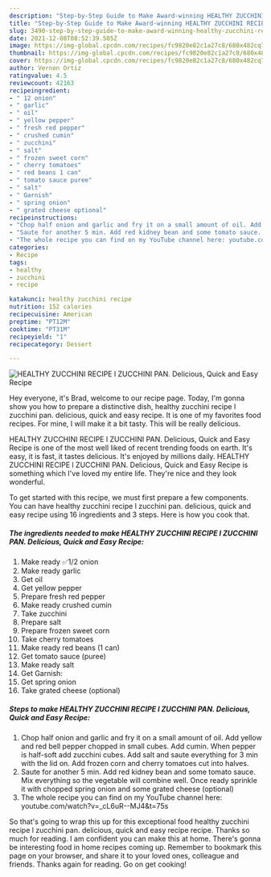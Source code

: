 ```yaml
---
description: "Step-by-Step Guide to Make Award-winning HEALTHY ZUCCHINI RECIPE l ZUCCHINI PAN. Delicious, Quick and Easy Recipe"
title: "Step-by-Step Guide to Make Award-winning HEALTHY ZUCCHINI RECIPE l ZUCCHINI PAN. Delicious, Quick and Easy Recipe"
slug: 3490-step-by-step-guide-to-make-award-winning-healthy-zucchini-recipe-l-zucchini-pan-delicious-quick-and-easy-recipe
date: 2021-12-08T08:52:39.505Z
image: https://img-global.cpcdn.com/recipes/fc9820e82c1a27c8/680x482cq70/healthy-zucchini-recipe-l-zucchini-pan-delicious-quick-and-easy-recipe-recipe-main-photo.jpg
thumbnail: https://img-global.cpcdn.com/recipes/fc9820e82c1a27c8/680x482cq70/healthy-zucchini-recipe-l-zucchini-pan-delicious-quick-and-easy-recipe-recipe-main-photo.jpg
cover: https://img-global.cpcdn.com/recipes/fc9820e82c1a27c8/680x482cq70/healthy-zucchini-recipe-l-zucchini-pan-delicious-quick-and-easy-recipe-recipe-main-photo.jpg
author: Vernon Ortiz
ratingvalue: 4.5
reviewcount: 42163
recipeingredient:
- " 12 onion"
- " garlic"
- " oil"
- " yellow pepper"
- " fresh red pepper"
- " crushed cumin"
- " zucchini"
- " salt"
- " frozen sweet corn"
- " cherry tomatoes"
- " red beans 1 can"
- " tomato sauce puree"
- " salt"
- " Garnish"
- " spring onion"
- " grated cheese optional"
recipeinstructions:
- "Chop half onion and garlic and fry it on a small amount of oil. Add yellow and red bell pepper chopped in small cubes. Add cumin. When pepper is half-soft add zucchini cubes. Add salt and saute everything for 3 min with the lid on. Add frozen corn and cherry tomatoes cut into halves."
- "Saute for another 5 min. Add red kidney bean and some tomato sauce. Mix everything so the vegetable will combine well. Once ready sprinkle it with chopped spring onion and some grated cheese (optional)"
- "The whole recipe you can find on my YouTube channel here: youtube.com/watch?v=_cL6uR--MJ4&amp;t=75s"
categories:
- Recipe
tags:
- healthy
- zucchini
- recipe

katakunci: healthy zucchini recipe 
nutrition: 152 calories
recipecuisine: American
preptime: "PT12M"
cooktime: "PT31M"
recipeyield: "1"
recipecategory: Dessert

---
```



![HEALTHY ZUCCHINI RECIPE l ZUCCHINI PAN. Delicious, Quick and Easy Recipe](https://img-global.cpcdn.com/recipes/fc9820e82c1a27c8/680x482cq70/healthy-zucchini-recipe-l-zucchini-pan-delicious-quick-and-easy-recipe-recipe-main-photo.jpg)

Hey everyone, it's Brad, welcome to our recipe page. Today, I'm gonna show you how to prepare a distinctive dish, healthy zucchini recipe l zucchini pan. delicious, quick and easy recipe. It is one of my favorites food recipes. For mine, I will make it a bit tasty. This will be really delicious.



HEALTHY ZUCCHINI RECIPE l ZUCCHINI PAN. Delicious, Quick and Easy Recipe is one of the most well liked of recent trending foods on earth. It's easy, it is fast, it tastes delicious. It's enjoyed by millions daily. HEALTHY ZUCCHINI RECIPE l ZUCCHINI PAN. Delicious, Quick and Easy Recipe is something which I've loved my entire life. They're nice and they look wonderful.


To get started with this recipe, we must first prepare a few components. You can have healthy zucchini recipe l zucchini pan. delicious, quick and easy recipe using 16 ingredients and 3 steps. Here is how you cook that.

<!--inarticleads1-->

##### The ingredients needed to make HEALTHY ZUCCHINI RECIPE l ZUCCHINI PAN. Delicious, Quick and Easy Recipe:

1. Make ready  ✅1/2 onion
1. Make ready  garlic
1. Get  oil
1. Get  yellow pepper
1. Prepare  fresh red pepper
1. Make ready  crushed cumin
1. Take  zucchini
1. Prepare  salt
1. Prepare  frozen sweet corn
1. Take  cherry tomatoes
1. Make ready  red beans (1 can)
1. Get  tomato sauce (puree)
1. Make ready  salt
1. Get  Garnish:
1. Get  spring onion
1. Take  grated cheese (optional)




<!--inarticleads2-->

##### Steps to make HEALTHY ZUCCHINI RECIPE l ZUCCHINI PAN. Delicious, Quick and Easy Recipe:

1. Chop half onion and garlic and fry it on a small amount of oil. Add yellow and red bell pepper chopped in small cubes. Add cumin. When pepper is half-soft add zucchini cubes. Add salt and saute everything for 3 min with the lid on. Add frozen corn and cherry tomatoes cut into halves.
1. Saute for another 5 min. Add red kidney bean and some tomato sauce. Mix everything so the vegetable will combine well. Once ready sprinkle it with chopped spring onion and some grated cheese (optional)
1. The whole recipe you can find on my YouTube channel here: youtube.com/watch?v=_cL6uR--MJ4&amp;t=75s




So that's going to wrap this up for this exceptional food healthy zucchini recipe l zucchini pan. delicious, quick and easy recipe recipe. Thanks so much for reading. I am confident you can make this at home. There's gonna be interesting food in home recipes coming up. Remember to bookmark this page on your browser, and share it to your loved ones, colleague and friends. Thanks again for reading. Go on get cooking!
